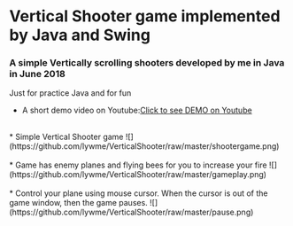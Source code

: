 Vertical Shooter game implemented by Java and Swing
===

### A simple Vertically scrolling shooters developed by me in Java in June 2018
Just for practice Java and for fun



* A short demo video on Youtube:[Click to see DEMO on Youtube](https://youtu.be/rv6eTaaqph8)


<br/>
* Simple Vertical Shooter game
![](https://github.com/lywme/VerticalShooter/raw/master/shootergame.png)

<br/>
<br/>
* Game has enemy planes and flying bees for you to increase your fire
![](https://github.com/lywme/VerticalShooter/raw/master/gameplay.png)


<br/>
<br/>
* Control your plane using mouse cursor. When the cursor is out of the game window, then the game pauses.
![](https://github.com/lywme/VerticalShooter/raw/master/pause.png)
